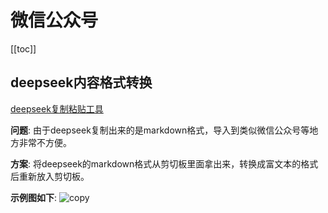 # 微信公众号

[[toc]]

## deepseek内容格式转换

[deepseek复制粘贴工具](https://slashhuang.github.io/ai-markdown-format-clipboard/)

**问题**: 由于deepseek复制出来的是markdown格式，导入到类似微信公众号等地方非常不方便。

**方案**: 将deepseek的markdown格式从剪切板里面拿出来，转换成富文本的格式后重新放入剪切板。

**示例图如下**:
![copy](../assets/deepseek/deepseek.gif)


